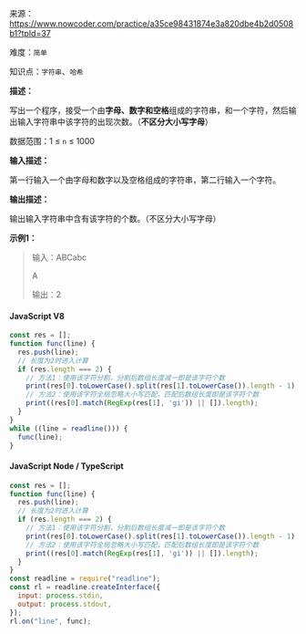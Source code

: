 来源：<https://www.nowcoder.com/practice/a35ce98431874e3a820dbe4b2d0508b1?tpId=37>

难度：`简单`

知识点：`字符串`、`哈希`

**描述：**

写出一个程序，接受一个由**字母、数字和空格**组成的字符串，和一个字符，然后输出输入字符串中该字符的出现次数。（**不区分大小写字母**）

数据范围：1 ≤ `n` ≤ 1000

**输入描述：**

第一行输入一个由字母和数字以及空格组成的字符串，第二行输入一个字符。

**输出描述：**

输出输入字符串中含有该字符的个数。（不区分大小写字母）

**示例1：**

> 输入：ABCabc
>
> A
>
> 输出：2

<!-- tabs:start -->

#### **JavaScript V8**

```javascript
const res = [];
function func(line) {
  res.push(line);
  // 长度为2时进入计算
  if (res.length === 2) {
    // 方法1：使用该字符分割，分割后数组长度减一即是该字符个数
    print(res[0].toLowerCase().split(res[1].toLowerCase()).length - 1);
    // 方法2：使用该字符全局忽略大小写匹配，匹配后数组长度即是该字符个数
    print((res[0].match(RegExp(res[1], 'gi')) || []).length);
  }
}
while ((line = readline())) {
  func(line);
}
```

#### **JavaScript Node / TypeScript**

```javascript
const res = [];
function func(line) {
  res.push(line);
  // 长度为2时进入计算
  if (res.length === 2) {
    // 方法1：使用该字符分割，分割后数组长度减一即是该字符个数
    print(res[0].toLowerCase().split(res[1].toLowerCase()).length - 1);
    // 方法2：使用该字符全局忽略大小写匹配，匹配后数组长度即是该字符个数
    print((res[0].match(RegExp(res[1], 'gi')) || []).length);
  }
}
const readline = require("readline");
const rl = readline.createInterface({
  input: process.stdin,
  output: process.stdout,
});
rl.on("line", func);
```

<!-- tabs:end -->
